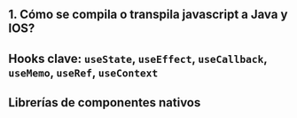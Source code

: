 ## 1. Cómo se compila o transpila javascript a Java y IOS?


## Hooks clave: `useState`, `useEffect`, `useCallback`, `useMemo`, `useRef`, `useContext`

## Librerías de componentes nativos